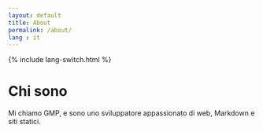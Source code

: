 ```yaml
---
layout: default
title: About
permalink: /about/
lang : it
---
```

{% include lang-switch.html %}

# Chi sono

Mi chiamo GMP, e sono uno sviluppatore appassionato di web, Markdown e siti statici.

